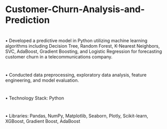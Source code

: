 # Customer-Churn-Analysis-and-Prediction
#
•	Developed a predictive model in Python utilizing machine learning algorithms including Decision Tree, Random Forest, K-Nearest Neighbors, SVC, AdaBoost, Gradient Boosting, and Logistic Regression for forecasting customer churn in a telecommunications company. 
#
•	Conducted data preprocessing, exploratory data analysis, feature engineering, and model evaluation.
#
•	Technology Stack: Python 
#
•	Libraries: Pandas, NumPy, Matplotlib, Seaborn, Plotly, Scikit-learn, XGBoost, Gradient Boost, AdaBoost
